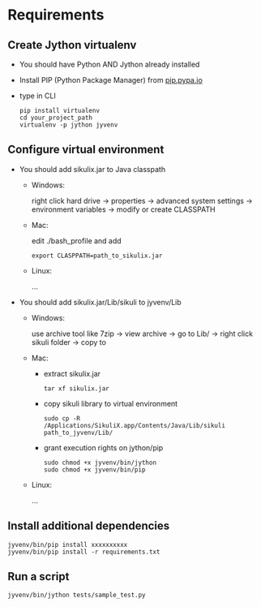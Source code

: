 Requirements
============

Create Jython virtualenv
------------------------

- You should have Python AND Jython already installed
- Install PIP (Python Package Manager) from [pip.pypa.io](https://pip.pypa.io/en/stable/installing/)
- type in CLI

      pip install virtualenv
      cd your_project_path
      virtualenv -p jython jyvenv

Configure virtual environment
-----------------------------


- You should add sikulix.jar to Java classpath
  - Windows:

    right click hard drive -> properties -> advanced system settings -> environment variables -> modify or create CLASSPATH

  - Mac:

    edit ./bash_profile and add

        export CLASPPATH=path_to_sikulix.jar

  - Linux:

    ...

- You should add sikulix.jar/Lib/sikuli to jyvenv/Lib
  - Windows:

    use archive tool like 7zip -> view archive -> go to Lib/ -> right click sikuli folder -> copy to

  - Mac:
    - extract sikulix.jar

          tar xf sikulix.jar

    - copy sikuli library to virtual environment

          sudo cp -R /Applications/SikuliX.app/Contents/Java/Lib/sikuli path_to_jyvenv/Lib/

    - grant execution rights on jython/pip

          sudo chmod +x jyvenv/bin/jython
          sudo chmod +x jyvenv/bin/pip

  - Linux:

    ...


Install additional dependencies
-------------------------------

    jyvenv/bin/pip install xxxxxxxxxx
    jyvenv/bin/pip install -r requirements.txt

Run a script
------------

    jyvenv/bin/jython tests/sample_test.py
